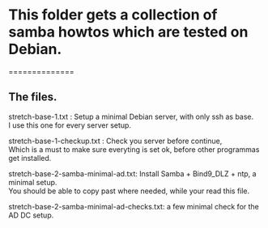 # This folder gets a collection of samba howtos which are tested on Debian.
==============  
  
The files.  
---------------- 
stretch-base-1.txt           : Setup a minimal Debian server, with only ssh as base.  
I use this one for every server setup.  

stretch-base-1-checkup.txt   : Check you server before continue,  
Which is a must to make sure everyting is set ok, before other programmas get installed.  
  
stretch-base-2-samba-minimal-ad.txt: Install Samba + Bind9_DLZ + ntp, a minimal setup.  
You should be able to copy past where needed, while your read this file.  
  
stretch-base-2-samba-minimal-ad-checks.txt: a few minimal check for the AD DC setup.  

